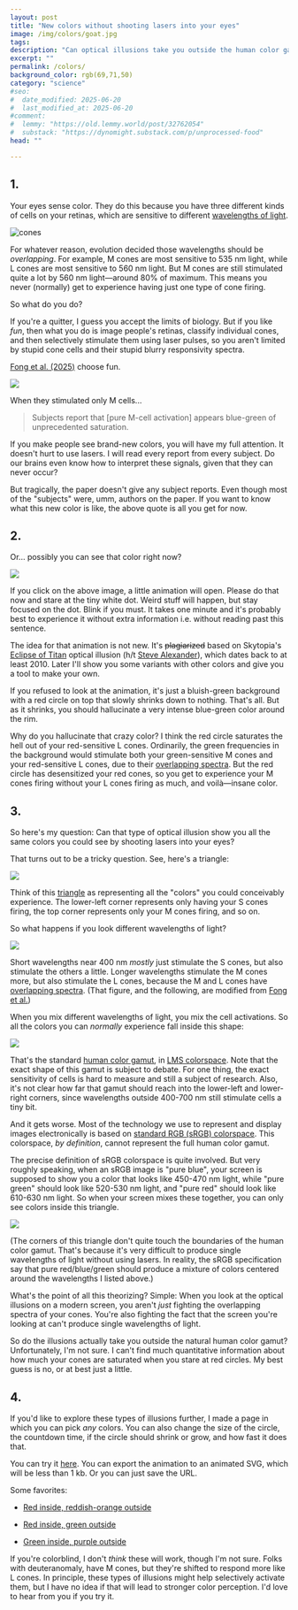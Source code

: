```yaml
---
layout: post
title: "New colors without shooting lasers into your eyes"
image: /img/colors/goat.jpg
tags: 
description: "Can optical illusions take you outside the human color gamut?"
excerpt: ""
permalink: /colors/
background_color: rgb(69,71,50)
category: "science"
#seo:
#  date_modified: 2025-06-20
#  last_modified_at: 2025-06-20
#comment:
#  lemmy: "https://old.lemmy.world/post/32762054"
#  substack: "https://dynomight.substack.com/p/unprocessed-food"
head: ""

---
```


## 1.

Your eyes sense color. They do this because you have three different kinds of cells on your retinas, which are sensitive to different [wavelengths of light](https://en.wikipedia.org/wiki/Cone_cell#/media/File:Cone-fundamentals-with-srgb-spectrum.svg).

![cones](/img/colors/cones.svg)

For whatever reason, evolution decided those wavelengths should be *overlapping*. For example, M cones are most sensitive to 535 nm light, while L cones are most sensitive to 560 nm light. But M cones are still stimulated quite a lot by 560 nm light—around 80% of maximum. This means you never (normally) get to experience having just one type of cone firing.

So what do you do?

If you're a quitter, I guess you accept the limits of biology. But if you like *fun*, then what you do is image people's retinas, classify individual cones, and then selectively stimulate them using laser pulses, so you aren't limited by stupid cone cells and their stupid blurry responsivity spectra.

[Fong et al. (2025)](https://doi.org/10.1126/sciadv.adu1052) choose fun.

[![](/img/colors/lasers.png)](/img/colors/lasers.pdf)

When they stimulated only M cells...

> Subjects report that [pure M-cell activation] appears blue-green of unprecedented saturation.

If you make people see brand-new colors, you will have my full attention. It doesn't hurt to use lasers. I will read every report from every subject. Do our brains even know how to interpret these signals, given that they can never occur?

But tragically, the paper doesn't give any subject reports. Even though most of the "subjects" were, umm, authors on the paper. If you want to know what this new color is like, the above quote is all you get for now.

## 2.

Or... possibly you can see that color right now?

<a href="/img/colors/eclipse-(255,0,0)-(0,170,85)-700px-15s-70s-shrink.svg">
  <img src="/img/colors/eclipse-(255,0,0)-(0,170,85)-700px-no-animation.svg" style="max-width:min(100%,400px)">
</a>

If you click on the above image, a little animation will open. Please do that now and stare at the tiny white dot. Weird stuff will happen, but stay focused on the dot. Blink if you must. It takes one minute and it's probably best to experience it without extra information i.e. without reading past this sentence.

The idea for that animation is not new. It's ~~plagiarized~~ based on Skytopia's [Eclipse of Titan](https://www.skytopia.com/project/illusion/ipage-et.html) optical illusion (h/t [Steve Alexander](https://blog.ikiz.tech/)), which dates back to at least 2010. Later I'll show you some variants with other colors and give you a tool to make your own.

If you refused to look at the animation, it's just a bluish-green background with a red circle on top that slowly shrinks down to nothing. That's all. But as it shrinks, you should hallucinate a very intense blue-green color around the rim.

Why do you hallucinate that crazy color? I think the red circle saturates the hell out of your red-sensitive L cones. Ordinarily, the green frequencies in the background would stimulate both your green-sensitive M cones and your red-sensitive L cones, due to their [overlapping spectra](#:~:text=overlapping). But the red circle has desensitized your red cones, so you get to experience your M cones firing without your L cones firing as much, and voilà—insane color.

## 3.

So here's my question: Can that type of optical illusion show you all the same colors you could see by shooting lasers into your eyes?

That turns out to be a tricky question. See, here's a triangle:

![](/img/colors/gamut-blank.svg)

Think of this [triangle](https://en.wikipedia.org/wiki/Simplex) as representing all the "colors" you could conceivably experience. The lower-left corner represents only having your S cones firing, the top corner represents only your M cones firing, and so on.

So what happens if you look different wavelengths of light?

![](/img/colors/gamut-colors.svg)

Short wavelengths near 400 nm *mostly* just stimulate the S cones, but also stimulate the others a little. Longer wavelengths stimulate the M cones more, but also stimulate the L cones, because the M and L cones have [overlapping spectra](#:~:text=overlapping). (That figure, and the following, are modified from [Fong et al.](https://doi.org/10.1126/sciadv.adu1052))

When you mix different wavelengths of light, you mix the cell activations. So all the colors you can *normally* experience fall inside this shape:

![](/img/colors/gamut-gamut.svg)

That's the standard [human color gamut](https://en.wikipedia.org/wiki/Gamut), in [LMS colorspace](https://en.wikipedia.org/wiki/LMS_color_space). Note that the exact shape of this gamut is subject to debate. For one thing, the exact sensitivity of cells is hard to measure and still a subject of research. Also, it's not clear how far that gamut should reach into the lower-left and lower-right corners, since wavelengths outside 400-700 nm still stimulate cells a tiny bit.

And it gets worse. Most of the technology we use to represent and display images electronically is based on [standard RGB (sRGB) colorspace](https://en.wikipedia.org/wiki/SRGB). This colorspace, *by definition*, cannot represent the full human color gamut.

The precise definition of sRGB colorspace is quite involved. But very roughly speaking, when an sRGB image is "pure blue", your screen is supposed to show you a color that looks like 450-470 nm light, while "pure green" should look like 520-530 nm light, and "pure red" should look like 610-630 nm light. So when your screen mixes these together, you can only see colors inside this triangle.

![](/img/colors/gamut-sRGB02.svg)

(The corners of this triangle don't quite touch the boundaries of the human color gamut. That's because it's very difficult to produce single wavelengths of light without using lasers. In reality, the sRGB specification say that pure red/blue/green should produce a mixture of colors centered around the wavelengths I listed above.)

What's the point of all this theorizing? Simple: When you look at the optical illusions on a modern screen, you aren't *just* fighting the overlapping spectra of your cones. You're also fighting the fact that the screen you're looking at can't produce single wavelengths of light.

So do the illusions actually take you outside the natural human color gamut? Unfortunately, I'm not sure. I can't find much quantitative information about how much your cones are saturated when you stare at red circles. My best guess is no, or at best just a little.

## 4.

If you'd like to explore these types of illusions further, I made a page in which you can pick *any* colors. You can also change the size of the circle, the countdown time, if the circle should shrink or grow, and how fast it does that.

You can try it [here](https://dynomight.net/img/colors/generate.html). You can export the animation to an animated SVG, which will be less than 1 kb. Or you can just save the URL.

Some favorites:

* [Red inside, reddish-orange outside](/img/colors/generate.html?inside=ff0000&outside=b06400)

* [Red inside, green outside](/img/colors/generate.html?inside=ff0000&outside=00ff00)

* [Green inside, purple outside](/img/colors/generate.html?inside=00ff00&outside=ff00ff)

If you're colorblind, I don't *think* these will work, though I'm not sure. Folks with deuteranomaly, have M cones, but they're shifted to respond more like L cones. In principle, these types of illusions might help selectively activate them, but I have no idea if that will lead to stronger color perception. I'd love to hear from you if you try it.